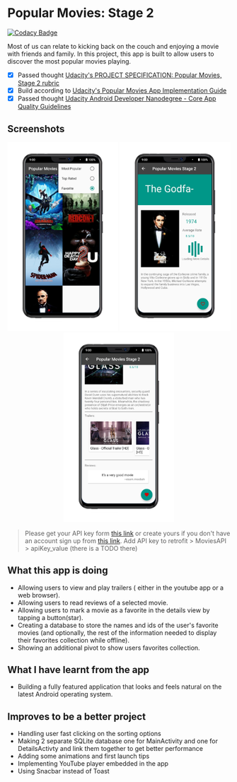 # Popular Movies: Stage 2

[![Codacy Badge](https://api.codacy.com/project/badge/Grade/c3015debedfd4b3dbd257f95b5bc7031)](https://app.codacy.com/app/DasserBasyouni/PopularMoviesStage2?utm_source=github.com&utm_medium=referral&utm_content=DasserBasyouni/PopularMoviesStage2&utm_campaign=Badge_Grade_Dashboard)

Most of us can relate to kicking back on the couch and enjoying a movie with friends and family. In this project, this app is built to allow users to discover the most popular movies playing.

-  [x]  Passed thought [Udacity's PROJECT SPECIFICATION: Popular Movies, Stage 2 rubric](https://review.udacity.com/#!/rubrics/67/view)
-  [x]  Build according to [Udacity's Popular Movies App Implementation Guide](https://docs.google.com/document/d/1ZlN1fUsCSKuInLECcJkslIqvpKlP7jWL2TP9m6UiA6I/pub?embedded=true#h.7sxo8jefdfll)
-  [x]  Passed thought [Udacity Android Developer Nanodegree - Core App Quality Guidelines](http://udacity.github.io/android-nanodegree-guidelines/core.html)

## Screenshots
<p align="center"> <img src="/pictures/screenshot1.png" width="250"> <img src="/pictures/screenshot2.png" width="250"> <img src="/pictures/screenshot3.png" width="250"> </p>

> Please get your API key form [this link](https://www.themoviedb.org/settings/api) or create yours if you don't have an account sign up from [this link](https://www.themoviedb.org/account/signup).
> Add API key to retrofit > MoviesAPI > apiKey_value (there is a TODO there)

## What this app is doing
-   Allowing users to view and play trailers ( either in the youtube app or a web browser).
-   Allowing users to read reviews of a selected movie.
-   Allowing users to mark a movie as a favorite in the details view by tapping a button(star).
-   Creating a database to store the names and ids of the user's favorite movies (and optionally, the rest of the information needed to display their favorites collection while offline).
-   Showing an additional pivot to show users favorites collection.

## What I have learnt from the app
-   Building a fully featured application that looks and feels natural on the latest Android operating system.

## Improves to be a better project
-   Handling user fast clicking on the sorting options
-   Making 2 separate SQLite database one for MainActivity and one for DetailsActivty and link them together to get better performance
-   Adding some animations and first launch tips
-   Implementing YouTube player embedded in the app
-   Using Snacbar instead of Toast
